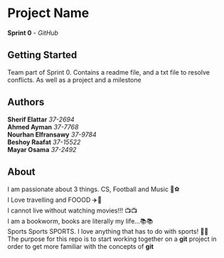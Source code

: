 # Project Name<br>
**Sprint 0** - *GitHub*

## Getting Started<br>
Team part of Sprint 0. Contains a readme file, and a txt file to resolve conflicts. As well as a project and a milestone

## Authors<br>

**Sherif Elattar** *37-2694*<br>
**Ahmed Ayman** *37-7768*<br>
**Nourhan Elfransawy** *37-9784*<br>
**Beshoy Raafat** *37-15522*<br>
**Mayar Osama** *37-2492*<br>

## About<br>
I am passionate about 3 things. CS, Football and Music :musical_note::soccer:<br>
I Love travelling and FOOOD :airplane::fork_and_knife:<br>
I cannot live without watching movies!!! :tv::tv:<br>
I am a bookworm, books are literally my life...:books::books:<br>
Sports Sports SPORTS. I love anything that has to do with sports! :basketball::tennis:<br>
The purpose for this repo is to start working together on a **git** project in order to get more familiar with the concepts of **git**